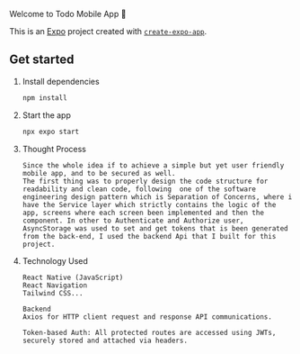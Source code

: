  Welcome to Todo Mobile App 👋

This is an [Expo](https://expo.dev) project created with [`create-expo-app`](https://www.npmjs.com/package/create-expo-app).

## Get started

1. Install dependencies

   ```bash
   npm install
   ```

2. Start the app

   ```bash
   npx expo start
   ```

3. Thought Process
   ```
   Since the whole idea if to achieve a simple but yet user friendly mobile app, and to be secured as well.
   The first thing was to properly design the code structure for readability and clean code, following  one of the software engineering design pattern which is Separation of Concerns, where i have the Service layer which strictly contains the logic of the app, screens where each screen been implemented and then the component. In other to Authenticate and Authorize user, AsyncStorage was used to set and get tokens that is been generated from the back-end, I used the backend Api that I built for this project.
   ```

4. Technology Used
   ```
   React Native (JavaScript)
   React Navigation
   Tailwind CSS...

   Backend
   Axios for HTTP client request and response API communications.

   Token-based Auth: All protected routes are accessed using JWTs, securely stored and attached via headers.
    ```
